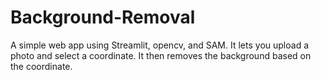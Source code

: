 # Background-Removal
A simple web app using Streamlit, opencv, and SAM. It lets you upload a photo and select a coordinate. It then removes the background based on the coordinate.
